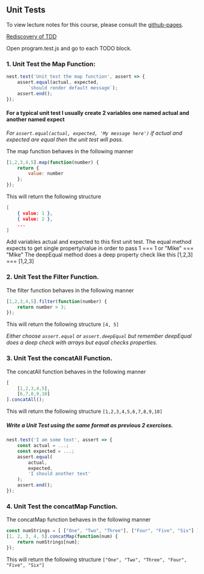 ## Unit Tests

To view lecture notes for this course, please consult the
[github-pages](https://jbelmont.github.io/software-testing).

[Rediscovery of TDD](https://www.quora.com/Why-does-Kent-Beck-refer-to-the-rediscovery-of-test-driven-development)

Open program.test.js and go to each TODO block.

### 1. Unit Test the Map Function:

```js
nest.test('Unit test the map function', assert => {
    assert.equal(actual, expected,
        `should render default message`);
    assert.end();
});
```

#### For a typical unit test I usually create 2 variables one named actual and another named expect

*For `assert.equal(actual, expected, 'My message here')` if actual and expected are equal then the unit test will pass.*

The map function behaves in the following manner
```js
[1,2,3,4,5].map(function(number) {
    return {
        value: number
    };
});
```

This will return the following structure
```json
[
    { value: 1 },
    { value: 2 },
    ...
]
```

Add variables actual and expected to this first unit test.
The equal method expects to get single property/value in order to pass 1 === 1 or "Mike" === "Mike"
The deepEqual method does a deep property check like this [1,2,3] === [1,2,3]

### 2. Unit Test the Filter Function.

The filter function behaves in the following manner
```js
[1,2,3,4,5].filter(function(number) {
    return number > 3;
});
```

This will return the following structure
`[4, 5]`

*Either choose `assert.equal` or `assert.deepEqual` but remember deepEqual does a deep check with arrays but equal checks properties.*

### 3. Unit Test the concatAll Function.

The concatAll function behaves in the following manner
```js
[
    [1,2,3,4,5],
    [6,7,8,9,10]
].concatAll();
```

This will return the following structure
`[1,2,3,4,5,6,7,8,9,10]`

##### Write a Unit Test using the same format as previous 2 exercises.

```js
nest.test('I am some text', assert => {
    const actual = ...;
    const expected = ...;
    assert.equal(
        actual,
        expected,
        'I should another text'
    );
    assert.end();
});
```

### 4. Unit Test the concatMap Function.

The concatMap function behaves in the following manner
```js
const numStrings = [ ["One", "Two", "Three"], ["Four", "Five", "Six"] ];
[1, 2, 3, 4, 5].concatMap(function(num) {
    return numStrings[num];
});
```

This will return the following structure
`["One", "Two", "Three", "Four", "Five", "Six"]`
